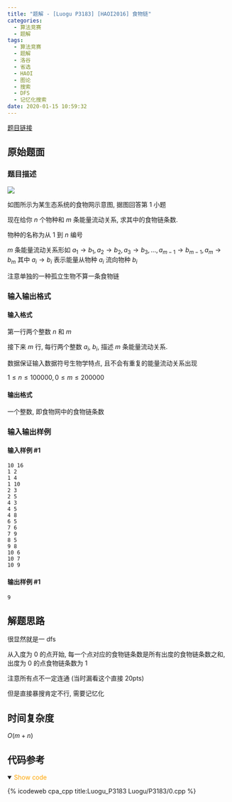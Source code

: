 ```yaml
---
title: "题解 - [Luogu P3183] [HAOI2016] 食物链"
categories:
  - 算法竞赛
  - 题解
tags:
  - 算法竞赛
  - 题解
  - 洛谷
  - 省选
  - HAOI
  - 图论
  - 搜索
  - DFS
  - 记忆化搜索
date: 2020-01-15 10:59:32
---
```


[题目链接](https://www.luogu.com.cn/problem/P3183)

<!-- more -->

## 原始题面

### 题目描述

![](1.png)

如图所示为某生态系统的食物网示意图, 据图回答第 1 小题

现在给你 $n$ 个物种和 $m$ 条能量流动关系, 求其中的食物链条数.

物种的名称为从 $1$ 到 $n$ 编号

$m$ 条能量流动关系形如 $a_1\to b_1, a_2\to b_2, a_3\to b_3, ..., a_{m-1}\to b_{m-1}, a_m\to b_m$ 其中 $a_i\to b_i$ 表示能量从物种 $a_i$ 流向物种 $b_i$

注意单独的一种孤立生物不算一条食物链

### 输入输出格式

#### 输入格式

第一行两个整数 $n$ 和 $m$

接下来 $m$ 行, 每行两个整数 $a_i$, $b_i$, 描述 $m$ 条能量流动关系.

数据保证输入数据符号生物学特点, 且不会有重复的能量流动关系出现

$1\leqslant n\leqslant 100000, 0\leqslant m\leqslant 200000$

#### 输出格式

一个整数, 即食物网中的食物链条数

### 输入输出样例

#### 输入样例 #1

```input1
10 16
1 2
1 4
1 10
2 3
2 5
4 3
4 5
4 8
6 5
7 6
7 9
8 5
9 8
10 6
10 7
10 9
```

#### 输出样例 #1

```output1
9
```

## 解题思路

很显然就是一 dfs

从入度为 $0$ 的点开始, 每一个点对应的食物链条数是所有出度的食物链条数之和, 出度为 $0$ 的点食物链条数为 $1$

注意所有点不一定连通 (当时漏看这个直接 20pts)

但是直接暴搜肯定不行, 需要记忆化

## 时间复杂度

$O(m+n)$

## 代码参考

<details open>
<summary><font color='orange'>Show code</font></summary>

{% icodeweb cpa_cpp title:Luogu_P3183 Luogu/P3183/0.cpp %}

</details>

